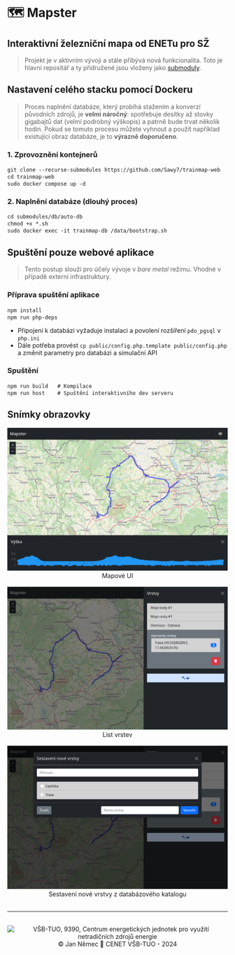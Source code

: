 # 🗺️ Mapster
## Interaktivní železniční mapa od ENETu pro SŽ
> Projekt je v aktivním vývoji a stále přibývá nová funkcionalita. Toto je hlavní repositář a ty přidružené jsou vloženy jako [submoduly](submodules/).

## Nastavení celého stacku pomocí Dockeru
> Proces naplnění databáze, který probíhá stažením a konverzí původních zdrojů, je **velmi náročný**: spotřebuje desítky až stovky gigabajtů dat (velmi podrobný výškopis) a patrně bude trvat několik hodin. Pokud se tomuto procesu můžete vyhnout a použít například existující obraz databáze, je to **výrazně doporučeno**.

### 1. Zprovoznění kontejnerů
```console
git clone --recurse-submodules https://github.com/Sawy7/trainmap-web
cd trainmap-web
sudo docker compose up -d
```

### 2. Naplnění databáze (dlouhý proces)
```console
cd submodules/db/auto-db
chmod +x *.sh
sudo docker exec -it trainmap-db /data/bootstrap.sh
```

## Spuštění pouze webové aplikace
> Tento postup slouží pro účely vývoje v *bare metal* režimu. Vhodné v případě externí infrastruktury.

### Příprava spuštění aplikace
```console
npm install
npm run php-deps
```

- Připojení k databázi vyžaduje instalaci a povolení rozšíření `pdo_pgsql` v `php.ini`
- Dále potřeba provést `cp public/config.php.template public/config.php` a změnit parametry pro databázi a simulační API

### Spuštění
```console
npm run build   # Kompilace
npm run host    # Spuštění interaktivního dev serveru
```

## Snímky obrazovky

<div align="center">
    <img src = "screenshots/map_ui.png">
</div>
<div align="center">
    Mapové UI
</div>
<br>

<div align="center">
    <img src = "screenshots/layer_list.png">
</div>
<div align="center">
    List vrstev
</div>
<br>

<div align="center">
    <img src = "screenshots/layer_builder.png">
</div>
<div align="center">
    Sestavení nové vrstvy z databázového katalogu
</div>
<br>

***
<br>

<div align="center">
    <img id="orgunit-content" src="https://www.vsb.cz/share/webresources/logos/email/origin/9370_cs.png" alt="VŠB-TUO, 9390, Centrum energetických jednotek pro využití netradičních zdrojů energie " height="50">
    <div align="center">
        &copy; Jan Němec 🤝 CENET VŠB-TUO - 2024
    </div>
</div>
